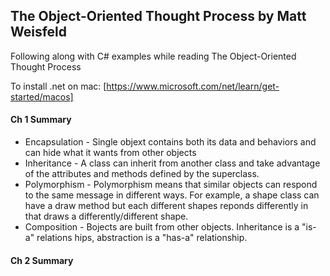 ## The Object-Oriented Thought Process by Matt Weisfeld

Following along with C# examples while reading The Object-Oriented Thought Process

To install .net on mac: [https://www.microsoft.com/net/learn/get-started/macos]

#### Ch 1 Summary
- Encapsulation - Single objext contains both its data and behaviors and can hide what it wants from other objects
- Inheritance - A class can inherit from another class and take advantage of the attributes and methods defined by the superclass.
- Polymorphism - Polymorphism means that similar objects can respond to the same message in different ways.  For example, a shape class can have a draw method but each different shapes reponds differently in that draws a differently/different shape.
- Composition - Bojects are built from other objects.  Inheritance is a "is-a" relations hips, abstraction is a "has-a" relationship.

#### Ch 2 Summary
